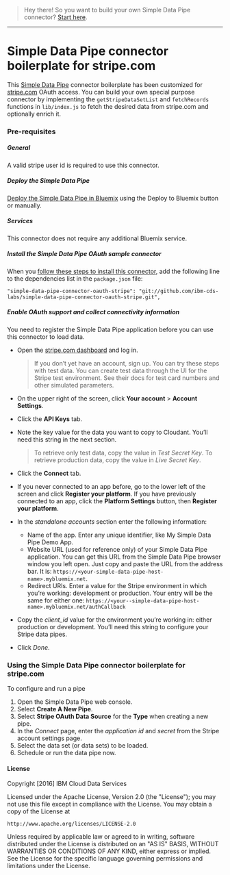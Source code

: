 > Hey there! So you want to build your own Simple Data Pipe connector? [Start here](https://github.com/ibm-cds-labs/simple-data-pipe-connector-template/wiki/How-to-build-a-Simple-Data-Pipe-connector-using-this-template).

***


# Simple Data Pipe connector boilerplate for stripe.com

This [Simple Data Pipe](https://developer.ibm.com/clouddataservices/simple-data-pipe/) connector boilerplate has been customized for [stripe.com](http://www.stripe.com) OAuth access. You can build your own special purpose connector by implementing the `getStripeDataSetList` and `fetchRecords` functions in `lib/index.js` to fetch the desired data from stripe.com and optionally enrich it.
### Pre-requisites

##### General 
 A valid stripe user id is required to use this connector.

##### Deploy the Simple Data Pipe

 [Deploy the Simple Data Pipe in Bluemix](https://github.com/ibm-cds-labs/simple-data-pipe) using the Deploy to Bluemix button or manually.

##### Services

This connector does not require any additional Bluemix service.

##### Install the Simple Data Pipe OAuth sample connector 

  When you [follow these steps to install this connector](https://github.com/ibm-cds-labs/simple-data-pipe/wiki/Installing-a-Simple-Data-Pipe-Connector), add the following line to the dependencies list in the `package.json` file: 

```
"simple-data-pipe-connector-oauth-stripe": "git://github.com/ibm-cds-labs/simple-data-pipe-connector-oauth-stripe.git",
```

##### Enable OAuth support and collect connectivity information

 You need to register the Simple Data Pipe application before you can use this connector to load data.
 
 * Open the [stripe.com dashboard](http://www.stripe.com) and log in.

    > If you don’t yet have an account, sign up. You can try these steps with test data. You can create test data through the UI for the Stripe test environment. See their docs for test card numbers and other simulated parameters.


 * On the upper right of the screen, click **Your account** > **Account Settings**.
 * Click the **API Keys** tab.
 * Note the key value for the data you want to copy to Cloudant. You’ll need this string in the next section.
 
    >  To retrieve only test data, copy the value in _Test Secret Key_. To retrieve production data, copy the value in _Live Secret Key_.

 * Click the **Connect** tab.
 * If you never connected to an app before, go to the lower left of the screen and click **Register your platform**. If you have previously connected to an app, click the **Platform Settings** button, then **Register your platform**.
 * In the _standalone accounts_ section enter the following information:
    *   Name of the app. Enter any unique identifier, like My Simple Data Pipe Demo App.
    *   Website URL (used for reference only) of your Simple Data Pipe application. You can get this URL from the Simple Data Pipe browser window you left open. Just copy and paste the URL from the address bar. It is: `https://<your-simple-data-pipe-host-name>.mybluemix.net`.
    *   Redirect URIs. Enter a value for the Stripe environment in which you’re working: development or production. Your entry will be the same for either one: `https://<your--simple-data-pipe-host-name>.mybluemix.net/authCallback`

 * Copy the _client_id_ value for the environment you’re working in: either production or development. You’ll need this string to configure your Stripe data pipes.
 * Click *Done*.


### Using the Simple Data Pipe connector boilerplate for stripe.com

To configure and run a pipe

1. Open the Simple Data Pipe web console.
2. Select __Create A New Pipe__.
3. Select __Stripe OAuth Data Source__ for the __Type__ when creating a new pipe.  
4. In the _Connect_ page, enter the _application id_ and _secret_ from the Stripe account settings page. 
5. Select the data set (or data sets) to be loaded.
6. Schedule or run the data pipe now.

#### License 

Copyright [2016] IBM Cloud Data Services

Licensed under the Apache License, Version 2.0 (the "License");
you may not use this file except in compliance with the License.
You may obtain a copy of the License at

    http://www.apache.org/licenses/LICENSE-2.0

Unless required by applicable law or agreed to in writing, software
distributed under the License is distributed on an "AS IS" BASIS,
WITHOUT WARRANTIES OR CONDITIONS OF ANY KIND, either express or implied.
See the License for the specific language governing permissions and
limitations under the License.
